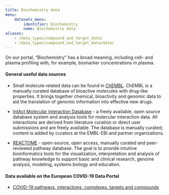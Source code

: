 ```yaml
---
title: Biochemistry data
menu:
    datasets_menu:
        identifier: biochemistry
        name: Biochemistry data
aliases:
    - /data_types/compound_and_target_data/
    - /data_types/compound_and_target_data/data/
---
```


On our portal, “Biochemistry” has a broad meaning, including cell- and plasma profiling with, for example, biomarker concentrations in plasma.

#### General useful data sources

* Small molecule related data can be found in [ChEMBL](https://www.ebi.ac.uk/chembl/). ChEMBL is a manually curated database of bioactive molecules with drug-like properties. It brings together chemical, bioactivity and genomic data to aid the translation of genomic information into effective new drugs.

* [IntAct Molecular Interaction Database](https://www.ebi.ac.uk/intact/) - a freely available, open source database system and analysis tools for molecular interaction data. All interactions are derived from literature curation or direct user submissions and are freely available. The database is manually curated; content is added by curators at the EMBL-EBI and partner organizations.

* [REACTOME](https://reactome.org/ ) - open-source, open access, manually curated and peer-reviewed pathway database. The goal is to provide intuitive bioinformatics tools for the visualization, interpretation and analysis of pathway knowledge to support basic and clinical research, genome analysis, modeling, systems biology and education.

#### Data available on the European COVID-19 Data Portal

* [COVID-19 pathways, interactions, complexes, targets and compounds](https://www.covid19dataportal.org/search/networks)
